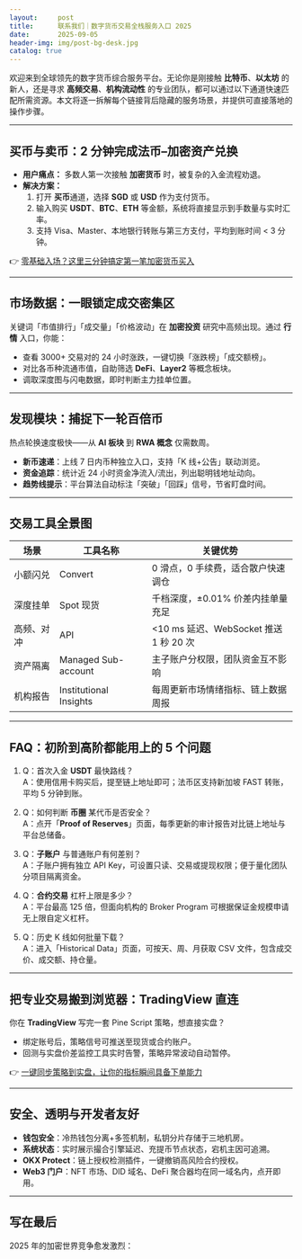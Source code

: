 ```yaml
---
layout:     post
title:      联系我们｜数字货币交易全栈服务入口 2025
date:       2025-09-05
header-img: img/post-bg-desk.jpg
catalog: true
---
```


欢迎来到全球领先的数字货币综合服务平台。无论你是刚接触 **比特币**、**以太坊** 的新人，还是寻求 **高频交易**、**机构流动性** 的专业团队，都可以通过以下通道快速匹配所需资源。本文将逐一拆解每个链接背后隐藏的服务场景，并提供可直接落地的操作步骤。

---

## 买币与卖币：2 分钟完成法币–加密资产兑换

- **用户痛点：** 多数人第一次接触 **加密货币** 时，被复杂的入金流程劝退。  
- **解决方案：**  
  1. 打开 **买币**通道，选择 **SGD** 或 **USD** 作为支付货币。  
  2. 输入购买 **USDT**、**BTC**、**ETH** 等金额，系统将直接显示到手数量与实时汇率。  
  3. 支持 Visa、Master、本地银行转账与第三方支付，平均到账时间 < 3 分钟。  

👉 [零基础入场？这里三分钟搞定第一笔加密货币买入](https://okxdog.com/)

---

## 市场数据：一眼锁定成交密集区

关键词「市值排行」「成交量」「价格波动」在 **加密投资** 研究中高频出现。通过 **行情** 入口，你能：  
- 查看 3000+ 交易对的 24 小时涨跌，一键切换「涨跌榜」「成交额榜」。  
- 对比各币种流通市值，自助筛选 **DeFi**、**Layer2** 等概念板块。  
- 调取深度图与闪电数据，即时判断主力挂单位置。  

---

## 发现模块：捕捉下一轮百倍币

热点轮换速度极快——从 **AI 板块** 到 **RWA 概念** 仅需数周。  
- **新币速递**：上线 7 日内币种独立入口，支持「K 线+公告」联动浏览。  
- **资金追踪**：统计近 24 小时资金净流入/流出，列出聪明钱地址动向。  
- **趋势线提示**：平台算法自动标注「突破」「回踩」信号，节省盯盘时间。  

---

## 交易工具全景图

| 场景                | 工具名称                | 关键优势                                    |
|---------------------|-------------------------|---------------------------------------------|
| 小额闪兑            | Convert                 | 0 滑点，0 手续费，适合散户快速调仓          |
| 深度挂单            | Spot 现货               | 千档深度，±0.01% 价差内挂单量充足           |
| 高频、对冲          | API                     | <10 ms 延迟、WebSocket 推送 1 秒 20 次      |
| 资产隔离            | Managed Sub-account     | 主子账户分权限，团队资金互不影响            |
| 机构报告            | Institutional Insights  | 每周更新市场情绪指标、链上数据周报          |

---

## FAQ：初阶到高阶都能用上的 5 个问题

1. Q：首次入金 **USDT** 最快路线？  
   A：使用信用卡购买后，提至链上地址即可；法币区支持新加坡 FAST 转账，平均 5 分钟到账。  

2. Q：如何判断 **币圈** 某代币是否安全？  
   A：点开「**Proof of Reserves**」页面，每季更新的审计报告对比链上地址与平台总储备。  

3. Q：**子账户** 与普通账户有何差别？  
   A：子账户拥有独立 API Key，可设置只读、交易或提现权限；便于量化团队分项目隔离资金。  

4. Q：**合约交易** 杠杆上限是多少？  
   A：平台最高 125 倍，但面向机构的 Broker Program 可根据保证金规模申请无上限自定义杠杆。  

5. Q：历史 K 线如何批量下载？  
   A：进入「Historical Data」页面，可按天、周、月获取 CSV 文件，包含成交价、成交额、持仓量。  

---

## 把专业交易搬到浏览器：TradingView 直连

你在 **TradingView** 写完一套 Pine Script 策略，想直接实盘？  
- 绑定账号后，策略信号可推送至现货或合约账户。  
- 回测与实盘价差监控工具实时告警，策略异常波动自动暂停。  

👉 [一键同步策略到实盘，让你的指标瞬间具备下单能力](https://okxdog.com/)

---

## 安全、透明与开发者友好

- **钱包安全**：冷热钱包分离+多签机制，私钥分片存储于三地机房。  
- **系统状态**：实时展示撮合引擎延迟、充提币节点状态，宕机主因可追溯。  
- **OKX Protect**：链上授权检测插件，一键撤销高风险合约授权。  
- **Web3 门户**：NFT 市场、DID 域名、DeFi 聚合器均在同一域名内，点开即用。  

---

## 写在最后

2025 年的加密世界竞争愈发激烈：